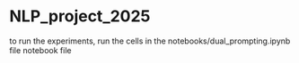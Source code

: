 # NLP_project_2025


to run the experiments, run the cells in the notebooks/dual_prompting.ipynb file notebook file
